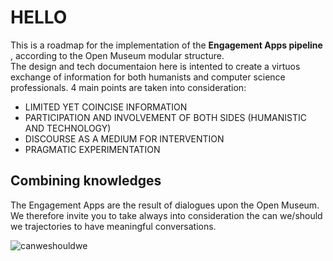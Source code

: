 # HELLO
This is a roadmap for the implementation of the <b> Engagement Apps pipeline </b>, according to the Open Museum modular structure. <br>
The design and tech documentaion here is intented to create a virtuos exchange of information for both humanists and computer science professionals. 4 main points are taken into consideration: <br>
- LIMITED YET COINCISE INFORMATION
- PARTICIPATION AND INVOLVEMENT OF BOTH SIDES (HUMANISTIC AND TECHNOLOGY)
- DISCOURSE AS A MEDIUM FOR INTERVENTION
- PRAGMATIC EXPERIMENTATION



## Combining knowledges
The Engagement Apps are the result of dialogues upon the Open Museum. We therefore invite you to take always into consideration the can we/should we trajectories to have meaningful conversations.

![canweshouldwe](/assets/polarities.jpg "MarineGEO logo")
